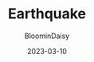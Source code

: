 ---
author: "BloominDaisy"
date: 2023-03-10
title: "Earthquake"
cascade:
- url: /blog/:filename
aliases:
- /blog/archive/2023/march/03-10-23
noindex: false
hidden: true
archetype: "blog"
imagecust: https://media.discordapp.net/attachments/870010373976236052/1083788990190211152/IMG_20230310_172921.jpg?ex=65e202a7&is=65cf8da7&hm=2f555490e4af636693721836ec693f4d8599ec0ef53444eea45504b0b4a9e523&=&format=webp&width=578&height=606
images:
- https://media.discordapp.net/attachments/870010373976236052/1083788990190211152/IMG_20230310_172921.jpg?ex=65e202a7&is=65cf8da7&hm=2f555490e4af636693721836ec693f4d8599ec0ef53444eea45504b0b4a9e523&=&format=webp&width=578&height=606
description: "Brookhaven Update: More shopping!"
draft: true
---